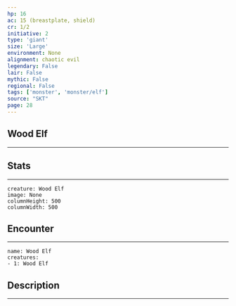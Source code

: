 ```yaml
---
hp: 16
ac: 15 (breastplate, shield)
cr: 1/2
initiative: 2
type: 'giant'    
size: 'Large'
environment: None
alignment: chaotic evil
legendary: False
lair: False
mythic: False
regional: False
tags: ['monster', 'monster/elf']
source: "SKT"
page: 28
---
```


## Wood Elf
---



## Stats
---

```statblock
creature: Wood Elf
image: None
columnHeight: 500
columnWidth: 500
```

## Encounter
---

```encounter-table
name: Wood Elf
creatures:
- 1: Wood Elf
```

## Description
---




